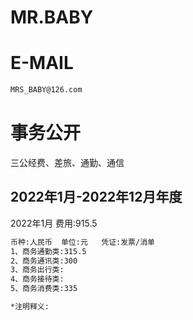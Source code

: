 MR.BABY
======

E-MAIL
======

```bash
MRS_BABY@126.com
```

事务公开
======
三公经费、差旅、通勤、通信

2022年1月-2022年12月年度
---

2022年1月 费用:915.5
```bash
币种:人民币  单位:元   凭证:发票/消单
1、商务通勤类:315.5
2、商务通讯类:300
3、商务出行类:
4、商务接待类:
5、商务消费类:335

*注明释义:
```




